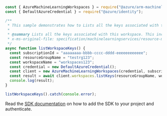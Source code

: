```javascript
const { AzureMachineLearningWorkspaces } = require("@azure/arm-machinelearning");
const { DefaultAzureCredential } = require("@azure/identity");

/**
 * This sample demonstrates how to Lists all the keys associated with this workspace. This includes keys for the storage account, app insights and password for container registry
 *
 * @summary Lists all the keys associated with this workspace. This includes keys for the storage account, app insights and password for container registry
 * x-ms-original-file: specification/machinelearningservices/resource-manager/Microsoft.MachineLearningServices/stable/2021-07-01/examples/Workspace/listKeys.json
 */
async function listWorkspaceKeys() {
  const subscriptionId = "aaaaaaaa-bbbb-cccc-dddd-eeeeeeeeeeee";
  const resourceGroupName = "testrg123";
  const workspaceName = "workspaces123";
  const credential = new DefaultAzureCredential();
  const client = new AzureMachineLearningWorkspaces(credential, subscriptionId);
  const result = await client.workspaces.listKeys(resourceGroupName, workspaceName);
  console.log(result);
}

listWorkspaceKeys().catch(console.error);
```

Read the [SDK documentation](https://github.com/Azure/azure-sdk-for-js/blob/%40azure%2Farm-machinelearning_1.0.0-beta.1/sdk/machinelearning/arm-machinelearning/README.md) on how to add the SDK to your project and authenticate.
